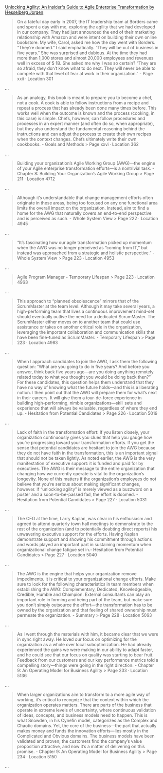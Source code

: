 [Unlocking Agility: An Insider's Guide to Agile Enterprise Transformation by Hesselberg Jorgen](https://www.amazon.com/gp/product/B07FTPC1N8/ref=ppx_yo_dt_b_d_asin_title_o01?ie=UTF8&psc=1)

> On a fateful day early in 2007, the IT leadership team at Borders came and spent a day with me, exploring the agility that we had developed in our company. They had just announced the end of their marketing relationship with Amazon and were intent on building their own online bookstore. My wife, Carol, asked me how the day went with Borders. “They’re doomed.” I said emphatically. “They will be out of business in five years.” She was surprised and dubious. At the time they had more than 1,000 stores and almost 20,000 employees and revenues well in excess of $ 1B. She asked me why I was so certain? “They are so afraid, they don’t know what to do next. They will never be able to compete with that level of fear at work in their organization.” - Page xxii · Location 301

...

> As an analogy, this book is meant to prepare you to become a chef, not a cook. A cook is able to follow instructions from a recipe and repeat a process that has already been done many times before. This works well when the outcome is known and the process (cooking, in this case) is simple. Chefs, however, can follow procedures and processes in an expert manner (and often do so, when appropriate), but they also understand the fundamental reasoning behind the instructions and can adjust the process to create their own recipes when the context changes. Chefs ultimately write their own cookbooks. - Goals and Methods > Page xxvi · Location 362

...

> Building your organization’s Agile Working Group (AWG)—the engine of your Agile enterprise transformation efforts—is a nontrivial task. - Chapter 8: Building Your Organization’s Agile Working Group > Page 211 · Location 4712

...

> Although it’s understandable that change management efforts often originate in these areas, being too focused on any one functional area limits the overall impact on the organization. Instead, aim to find a home for the AWG that naturally covers an end-to-end perspective and is perceived as such. - Whole System View > Page 222 · Location 4945

...

> “It’s fascinating how our agile transformation picked up momentum when the AWG was no longer perceived as “coming from IT,” but instead was approached from a strategic and holistic perspective.” - Whole System View > Page 223 · Location 4953

...

> Agile Program Manager - Temporary Lifespan > Page 223 · Location 4963

...

> This approach to “planned obsolescence” mirrors that of the ScrumMaster at the team level. Although it may take several years, a high-performing team that lives a continuous improvement mind-set should eventually outlive the need for a dedicated ScrumMaster. The ScrumMaster either moves on to another team that could use assistance or takes on another critical role in the organization, leveraging the important collaboration and communication skills that have been fine-tuned as ScrumMaster. - Temporary Lifespan > Page 223 · Location 4963

...

> When I approach candidates to join the AWG, I ask them the following question: “What are you going to do in five years? And before you answer, think back five years ago—are you doing anything remotely related today to what you thought you would be doing back then?” For these candidates, this question helps them understand that they have no way of knowing what the future holds—and this is a liberating notion. I then point out that the AWG will prepare them for what’s next in their careers. It will give them a tour-de-force experience in building high-performing, nimble organizations—skill sets and experience that will always be valuable, regardless of where they end up. - Hesitation from Potential Candidates > Page 226 · Location 5019

...

> Lack of faith in the transformation effort: If you listen closely, your organization continuously gives you clues that help you gauge how you’re progressing toward your transformation efforts. If you get the sense that potential candidates are hesitant to join the AWG because they do not have faith in the transformation, this is an important signal that should not be taken lightly. As noted earlier, the AWG is the very manifestation of executive support: it is funded and paid for by executives. The AWG is their message to the entire organization that changing how we currently operate is vital to the organization’s longevity. None of this matters if the organization’s employees do not believe that you’re serious about making significant changes, however. If “unlocking agility” is merely viewed as a buzzword on a poster and a soon-to-be-passed fad, the effort is doomed. - Hesitation from Potential Candidates > Page 227 · Location 5031

...

> The CEO at the time, Larry Kaplan, was clear in his enthusiasm and agreed to attend quarterly town hall meetings to demonstrate to the rest of the organization (and to potentially doubting direct reports) his unwavering executive support for the efforts. Having Kaplan demonstrate support and showing his commitment through actions and words played an important part in sustaining momentum when organizational change fatigue set in.- Hesitation from Potential Candidates > Page 227 · Location 5040

...

> The AWG is the engine that helps your organization remove impediments. It is critical to your organizational change efforts. Make sure to look for the following characteristics in team members when establishing the AWG: Complementary, Dedicated, Knowledgeable, Credible, Humble and Champion. External consultants can play an important role in forming and being part of the team, but make sure you don’t simply outsource the effort—the transformation has to be owned by the organization and that feeling of shared ownership must permeate the organization. - Summary > Page 228 · Location 5063

...

> As I went through the materials with him, it became clear that we were in sync right away. He loved our focus on optimizing for the organization as a whole over local suboptimization. He had already experienced the gains we were making in our ability to adapt faster, and he could see that our focus on quality was starting to bear fruit. Feedback from our customers and our key performance metrics told a compelling story—things were going in the right direction. - Chapter 9: An Operating Model for Business Agility > Page 233 · Location 5136

...

> When larger organizations aim to transform to a more agile way of working, it’s critical to recognize that the context within which the organization operates matters. There are parts of the business that operate in extreme levels of uncertainty, where continuous validation of ideas, concepts, and business models need to happen. This is what Snowden, in his Cynefin model, categorizes as the Complex and Chaotic domains. Yet, the core of the business—the part that actually makes money and funds the innovation efforts—lies mostly in the Complicated and Obvious domains. The business models have been validated and proven; the customers find the company’s value proposition attractive, and now it’s a matter of delivering on this promise. - Chapter 9: An Operating Model for Business Agility > Page 234 · Location 5150

...
